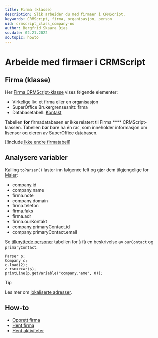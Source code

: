 ```yaml
---
title: Firma (klasse)
description: Slik arbeider du med firmaer i CRMScript.
keywords: CRMScript, firma, organisasjon, person
uid: crmscript_class_company-no
author: Bergfrid Skaara Dias
so.date: 02.21.2022
so.topic: howto
---
```


# Arbeide med firmaer i CRMScript

## Firma (klasse)

Her [Firma CRMScript-klasse][1] vises følgende elementer:

* Virkelige liv: et firma eller en organisasjon
* SuperOffice Brukergrensesnitt: firma
* Databasetabell: [Kontakt][4]

Tabellen **for** firmadatabasen er ikke relatert til Firma **** CRMScript-klassen. Tabellen bør bare ha én rad, som inneholder informasjon om lisenser og eieren av SuperOffice databasen.

[!include[ Ikke endre firmatabell](../../../includes/warn-company-table.md)]

## Analysere variabler

Kalling `toParser()` laster inn følgende felt og gjør dem tilgjengelige for [Maler][2]:

* company.id
* company.name
* firma.note
* company.domain
* firma.telefon
* firma.faks
* firma.adr
* firma.ourKontakt
* company.primaryContact.id
* company.primaryContact.email

Se [tilknyttede personer][5] tabellen for å få en beskrivelse av `ourContact` og `primaryContact`.

```crmscript!
Parser p;
Company c;
c.load(2);
c.toParser(p);
printLine(p.getVariable("company.name", 0));
```

> [!TIP]
> Les mer om [lokaliserte adresser][3].

## How-to

* [Opprett firma][6]
* [Hent firma][7]
* [Hent aktiviteter][8]

<!-- Referenced links -->
[1]: <xref:CRMScript.Native.Company>
[2]:../../../automation/crmscript/parser-and-templates/reply-template.md
[3]: ../../../globalization-and-localization/address/index.md
[4]: ../../../database/tables/contact.md
[5]: create-company.md#connected-persons
[6]: create-company.md
[7]: get-company.md
[8]: get-activities.md
